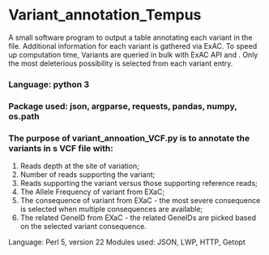 # Variant_annotation_Tempus

A small software program to output a table annotating each variant in the file. Additional information for each variant is gathered via ExAC. To speed up computation time, Variants are queried in bulk with ExAC API and  . Only the most deleterious possibility is selected from each variant entry.

### Language: python 3
### Package used: json, argparse, requests, pandas, numpy, os.path

### The purpose of variant_annoation_VCF.py is to annotate the variants in s VCF file with: 
1. Reads depth at the site of variation; 
2. Number of reads supporting the variant; 
3. Reads supporting the variant versus those supporting reference reads; 
4. The Allele Frequency of variant from EXaC;
5. The consequence of variant from EXaC - the most severe consequence is selected when multiple consequences are available;
6. The related GeneID from EXaC - the related GeneIDs are picked based on the selected variant consequence.

Language: Perl 5, version 22
Modules used: JSON, LWP, HTTP, Getopt



